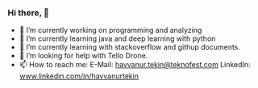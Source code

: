 ### Hi there,  👋

- 🔭 I’m currently working on programming and analyzing
- 🌱 I’m currently learning java and deep learning with python
- 🌱 I’m currently learning with stackoverflow and githup documents.
- 🤔 I’m looking for help with Tello Drone.
- 📫 How to reach me: 
         E-Mail: havvanur.tekin@teknofest.com
         LinkedIn: www.linkedin.com/in/havvanurtekin

